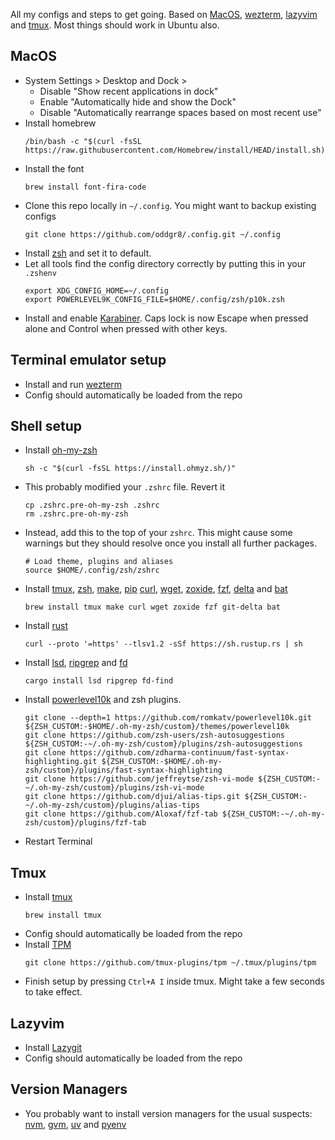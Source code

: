 All my configs and steps to get going. Based on [MacOS](https://www.apple.com/os/macos/), [wezterm](https://wezfurlong.org/wezterm/), [lazyvim](https://www.lazyvim.org) and [tmux](https://github.com/tmux/tmux/wiki). Most things should work in Ubuntu also.

## MacOS

- System Settings > Desktop and Dock >
  - Disable "Show recent applications in dock"
  - Enable "Automatically hide and show the Dock"
  - Disable "Automatically rearrange spaces based on most recent use"
- Install homebrew
  ```
  /bin/bash -c "$(curl -fsSL https://raw.githubusercontent.com/Homebrew/install/HEAD/install.sh)"
  ```
- Install the font
  ```
  brew install font-fira-code
  ```
- Clone this repo locally in `~/.config`. You might want to backup existing configs
  ```
  git clone https://github.com/oddgr8/.config.git ~/.config
  ```
- Install [zsh](https://github.com/ohmyzsh/ohmyzsh/wiki/Installing-ZSH) and set it to default.
- Let all tools find the config directory correctly by putting this in your `.zshenv`
  ```
  export XDG_CONFIG_HOME=~/.config
  export POWERLEVEL9K_CONFIG_FILE=$HOME/.config/zsh/p10k.zsh
  ```
- Install and enable [Karabiner](https://karabiner-elements.pqrs.org). Caps lock is now Escape when pressed alone and Control when pressed with other keys.

## Terminal emulator setup

- Install and run [wezterm](https://wezfurlong.org/wezterm/)
- Config should automatically be loaded from the repo


## Shell setup

- Install [oh-my-zsh](https://ohmyz.sh/)
  ```
  sh -c "$(curl -fsSL https://install.ohmyz.sh/)"
  ```
- This probably modified your `.zshrc` file. Revert it
  ```
  cp .zshrc.pre-oh-my-zsh .zshrc
  rm .zshrc.pre-oh-my-zsh
  ```
- Instead, add this to the top of your `zshrc`. This might cause some warnings but they should resolve once you install all further packages.
  ```
  # Load theme, plugins and aliases
  source $HOME/.config/zsh/zshrc
  ```
- Install [tmux](https://github.com/tmux/tmux/wiki), [zsh](https://zsh.sourceforge.io), [make](https://www.gnu.org/software/make/manual/make.html), [pip](https://pypi.org/project/pip/) [curl](https://curl.se), [wget](https://www.gnu.org/software/wget/), [zoxide](https://github.com/ajeetdsouza/zoxide), [fzf](https://junegunn.github.io/fzf/), [delta](https://github.com/dandavison/delta) and [bat](https://github.com/sharkdp/bat)
  ```
  brew install tmux make curl wget zoxide fzf git-delta bat
  ```
- Install [rust](https://www.rust-lang.org)
  ```
  curl --proto '=https' --tlsv1.2 -sSf https://sh.rustup.rs | sh
  ```
- Install [lsd](https://github.com/lsd-rs/lsd), [ripgrep](https://github.com/BurntSushi/ripgrep) and [fd](https://github.com/sharkdp/fd)
  ```
  cargo install lsd ripgrep fd-find
  ```
- Install [powerlevel10k](https://github.com/romkatv/powerlevel10k) and zsh plugins.
  ```
  git clone --depth=1 https://github.com/romkatv/powerlevel10k.git ${ZSH_CUSTOM:-$HOME/.oh-my-zsh/custom}/themes/powerlevel10k
  git clone https://github.com/zsh-users/zsh-autosuggestions ${ZSH_CUSTOM:-~/.oh-my-zsh/custom}/plugins/zsh-autosuggestions
  git clone https://github.com/zdharma-continuum/fast-syntax-highlighting.git ${ZSH_CUSTOM:-$HOME/.oh-my-zsh/custom}/plugins/fast-syntax-highlighting
  git clone https://github.com/jeffreytse/zsh-vi-mode ${ZSH_CUSTOM:-~/.oh-my-zsh/custom}/plugins/zsh-vi-mode
  git clone https://github.com/djui/alias-tips.git ${ZSH_CUSTOM:-~/.oh-my-zsh/custom}/plugins/alias-tips
  git clone https://github.com/Aloxaf/fzf-tab ${ZSH_CUSTOM:-~/.oh-my-zsh/custom}/plugins/fzf-tab
  ```
- Restart Terminal

## Tmux

- Install [tmux](https://github.com/tmux/tmux/wiki)
  ```
  brew install tmux
  ```
- Config should automatically be loaded from the repo
- Install [TPM](https://github.com/tmux-plugins/tpm)
  ```
  git clone https://github.com/tmux-plugins/tpm ~/.tmux/plugins/tpm
  ```
- Finish setup by pressing `Ctrl+A I` inside tmux. Might take a few seconds to take effect.

## Lazyvim

- Install [Lazygit](https://www.lazyvim.org)
- Config should automatically be loaded from the repo

## Version Managers

- You probably want to install version managers for the usual suspects: [nvm](https://github.com/nvm-sh/nvm), [gvm](https://github.com/moovweb/gvm), [uv](https://github.com/astral-sh/uv) and [pyenv](https://github.com/pyenv/pyenv)

